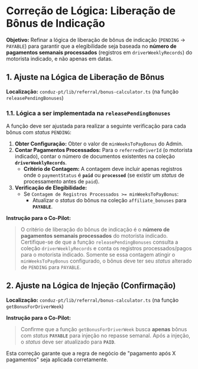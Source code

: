 # Correção de Lógica: Liberação de Bônus de Indicação

**Objetivo:** Refinar a lógica de liberação de bônus de indicação (`PENDING` → `PAYABLE`) para garantir que a elegibilidade seja baseada no **número de pagamentos semanais processados** (registros em `driverWeeklyRecords`) do motorista indicado, e não apenas em datas.

## 1. Ajuste na Lógica de Liberação de Bônus

**Localização:** `conduz-pt/lib/referral/bonus-calculator.ts` (na função `releasePendingBonuses`)

### 1.1. Lógica a ser implementada na `releasePendingBonuses`

A função deve ser ajustada para realizar a seguinte verificação para cada bônus com *status* `PENDING`:

1.  **Obter Configuração:** Obter o valor de `minWeeksToPayBonus` do Admin.
2.  **Contar Pagamentos Processados:** Para o `referredDriverId` (o motorista indicado), contar o número de documentos existentes na coleção **`driverWeeklyRecords`**.
    *   **Critério de Contagem:** A contagem deve incluir apenas registros onde o `paymentStatus` é **`paid`** ou **`processed`** (se existir um *status* de processamento antes de `paid`).
3.  **Verificação de Elegibilidade:**
    *   Se `Contagem de Registros Processados >= minWeeksToPayBonus`:
        *   Atualizar o *status* do bônus na coleção `affiliate_bonuses` para **`PAYABLE`**.

**Instrução para o Co-Pilot:**

> O critério de liberação do bônus de indicação é o **número de pagamentos semanais processados** do motorista indicado. Certifique-se de que a função `releasePendingBonuses` consulta a coleção `driverWeeklyRecords` e conta os registros processados/pagos para o motorista indicado. Somente se essa contagem atingir o `minWeeksToPayBonus` configurado, o bônus deve ter seu *status* alterado de `PENDING` para `PAYABLE`.

## 2. Ajuste na Lógica de Injeção (Confirmação)

**Localização:** `conduz-pt/lib/referral/bonus-calculator.ts` (na função `getBonusForDriverWeek`)

**Instrução para o Co-Pilot:**

> Confirme que a função `getBonusForDriverWeek` busca **apenas** bônus com *status* **`PAYABLE`** para injeção no repasse semanal. Após a injeção, o *status* deve ser atualizado para **`PAID`**.

Esta correção garante que a regra de negócio de "pagamento após X pagamentos" seja aplicada corretamente.

